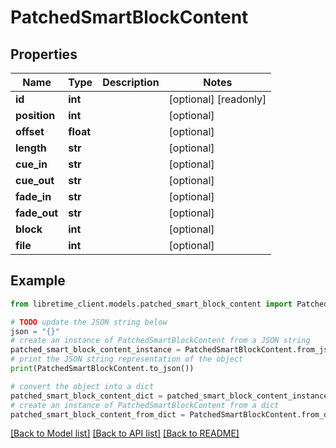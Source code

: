 # PatchedSmartBlockContent


## Properties

Name | Type | Description | Notes
------------ | ------------- | ------------- | -------------
**id** | **int** |  | [optional] [readonly] 
**position** | **int** |  | [optional] 
**offset** | **float** |  | [optional] 
**length** | **str** |  | [optional] 
**cue_in** | **str** |  | [optional] 
**cue_out** | **str** |  | [optional] 
**fade_in** | **str** |  | [optional] 
**fade_out** | **str** |  | [optional] 
**block** | **int** |  | [optional] 
**file** | **int** |  | [optional] 

## Example

```python
from libretime_client.models.patched_smart_block_content import PatchedSmartBlockContent

# TODO update the JSON string below
json = "{}"
# create an instance of PatchedSmartBlockContent from a JSON string
patched_smart_block_content_instance = PatchedSmartBlockContent.from_json(json)
# print the JSON string representation of the object
print(PatchedSmartBlockContent.to_json())

# convert the object into a dict
patched_smart_block_content_dict = patched_smart_block_content_instance.to_dict()
# create an instance of PatchedSmartBlockContent from a dict
patched_smart_block_content_from_dict = PatchedSmartBlockContent.from_dict(patched_smart_block_content_dict)
```
[[Back to Model list]](../README.md#documentation-for-models) [[Back to API list]](../README.md#documentation-for-api-endpoints) [[Back to README]](../README.md)


